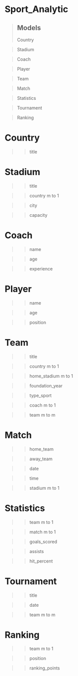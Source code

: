 # Sport_Analytic

> ## Models
> Country

> Stadium

> Coach

> Player

> Team

> Match

> Statistics

> Tournament

> Ranking


# Country
>> title


# Stadium
>> title

>> country m to 1

>> city

>> capacity 


# Coach
>> name

>> age

>> experience


# Player
>> name

>> age

>> position


# Team
>> title

>> country m to 1

>> home_stadium m to 1

>> foundation_year

>> type_sport

>> coach m to 1

>> team m to m


# Match
>> home_team

>> away_team

>> date

>> time

>> stadium m to 1


# Statistics
>> team m to 1

>> match m to 1

>> goals_scored

>> assists

>> hit_percent


# Tournament
>> title

>> date

>> team m to m


# Ranking
>> team m to 1

>> position

>> ranking_points